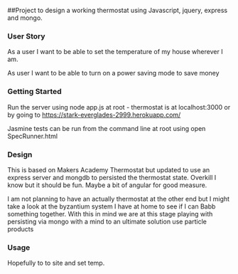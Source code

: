 ##Project to design a working thermostat using Javascript, jquery, express and mongo.

### User Story

As a user I want to be able to set the temperature of my house wherever I am.

As user I want to be able to turn on a power saving mode to save money

###  Getting Started

Run the server using node app.js at root - thermostat is at localhost:3000 or by going to https://stark-everglades-2999.herokuapp.com/

Jasmine tests can be run from the command line at root using open SpecRunner.html



###  Design

This is based on Makers Academy Thermostat but updated to use an express server and mongdb to persisted the thermostat state.  Overkill I know but it should be fun.  Maybe a bit of angular for good measure.

I am not planning to have an actually thermostat at the other end but I might take a look at the byzantium system I have at home to see if I can Babb something together.  With this in mind we are at this stage playing with persisting via mongo with a mind to an ultimate solution use particle products

### Usage

Hopefully to to site and set temp.

